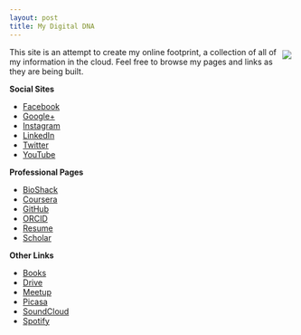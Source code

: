 ```yaml
---
layout: post
title: My Digital DNA
---
```


<img align="right" src="{{ site.baseurl }}/images/jekyll.png" style="margin:5px">This site is an attempt to create my online footprint, a collection of all of my information in the cloud.  Feel free to browse my pages and links as they are being built.

**Social Sites**

* <a href="http://facebook.com/megdna" target="_blank">Facebook</a>
* <a href="http://google.com/+Megan8" target="_blank">Google+</a>
* <a href="http://instagram.com/megdna" target="_blank">Instagram</a>
* <a href="http://linkedin.com/in/megdna" target="_blank">LinkedIn</a>
* <a href="http://twitter.com/megdna" target="_blank">Twitter</a>
* <a href="http://youtube.com/megdna" target="_blank">YouTube</a>

**Professional Pages**

* <a href="http://bioshack.org" target="_blank">BioShack</a>
* <a href="http://coursera.org/account/accomplishments/specialization/WKZKD3R8QT6P" target="_blank">Coursera</a>
* <a href="http://github.com/megdna" target="_blank">GitHub</a>
* <a href="http://orcid.org/0000-0001-7737-5634" target="_blank">ORCID</a>
* <a href="http://resume.linkedinlabs.com/q7gxm170v" target="_blank">Resume</a>
* <a href="http://scholar.google.com/citations?user=XyQXaocAAAAJ" target="_blank">Scholar</a>

**Other Links**

* <a href="http://google.com/books?uid=112842747224626688959" target="_blank">Books</a>
* <a href="http://drive.google.com/folderview?id=0B0yX9-65yPSFb1o3Zk1ZT2I3d2M" target="_blank">Drive</a>
* <a href="http://meetup.com/members/130984402" target="_blank">Meetup</a>
* <a href="http://picasaweb.com/megdna" target="_blank">Picasa</a>
* <a href="http://soundcloud.com/megdna" target="_blank">SoundCloud</a>
* <a href="http://play.spotify.com/user/meg.dna" target="_blank">Spotify</a>